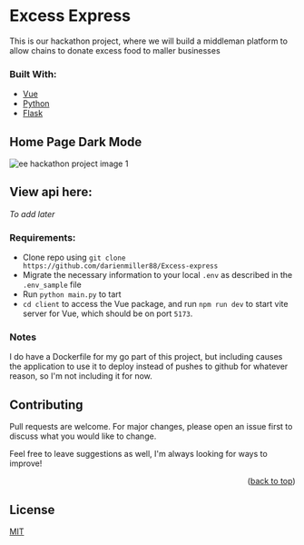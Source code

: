 # Excess Express

This is our hackathon project, where we will build a middleman platform to allow chains to donate excess food to maller businesses

### Built With:
* [Vue](https://vuejs.org/)
* [Python](https://www.python.org)
* [Flask](https://flask.palletsprojects.com/en/stable/)

## Home Page Dark Mode
![ee hackathon project image 1](https://github.com/user-attachments/assets/ca97ce6f-3764-4673-bb50-8251c3ca9348)


## View api here:
*To add later*

### Requirements:

* Clone repo using `git clone https://github.com/darienmiller88/Excess-express`
* Migrate the necessary information to your local `.env` as described in the `.env_sample` file
* Run `python main.py` to tart
* `cd client` to access the Vue package, and run `npm run dev` to start vite server for Vue, which should be on port `5173`.

### Notes
I do have a Dockerfile for my go part of this project, but including causes the application to use it to deploy instead of pushes to github for whatever reason, so I'm not including it for now.

## Contributing
Pull requests are welcome. For major changes, please open an issue first to discuss what you would like to change.

Feel free to leave suggestions as well, I'm always looking for ways to improve!

<p align="right">(<a href="#top">back to top</a>)</p>

## License
[MIT](https://choosealicense.com/licenses/mit/)